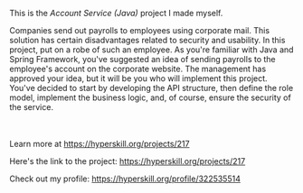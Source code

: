 This is the *Account Service (Java)* project I made myself.


<p>Companies send out payrolls to employees using corporate mail. This solution has certain disadvantages related to security and usability. In this project, put on a robe of such an employee. As you're familiar with Java and Spring Framework, you've suggested an idea of sending payrolls to the employee's account on the corporate website. The management has approved your idea, but it will be you who will implement this project. You've decided to start by developing the API structure, then define the role model, implement the business logic, and, of course, ensure the security of the service.</p><br/><br/>Learn more at <a href="https://hyperskill.org/projects/217?utm_source=ide&utm_medium=ide&utm_campaign=ide&utm_content=project-card">https://hyperskill.org/projects/217</a>

Here's the link to the project: https://hyperskill.org/projects/217

Check out my profile: https://hyperskill.org/profile/322535514